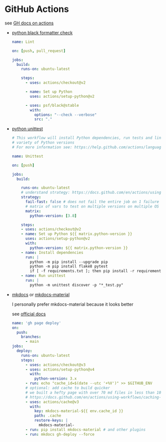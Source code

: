 # GitHub Actions

see [GH docs on actions](https://docs.github.com/en/actions)

- [python black formatter check](https://github.com/Beomus/AIML-Review/actions/workflows/black.yml)

  ```yaml
  name: Lint

  on: [push, pull_request]

  jobs:
    build:
      runs-on: ubuntu-latest

      steps:
        - uses: actions/checkout@v2

        - name: Set up Python
          uses: actions/setup-python@v2

        - uses: psf/black@stable
          with:
            options: "--check --verbose"
            src: "."
  ```

- [python unittest](https://github.com/Beomus/AIML-Review/actions/workflows/unittest.yml)
  
  ```yaml
  # This workflow will install Python dependencies, run tests and lint with a
  # variety of Python versions
  # For more information see: https://help.github.com/actions/language-and-framework-guides/using-python-with-github-actions

  name: Unittest

  on: [push]

  jobs:
    build:

      runs-on: ubuntu-latest
      # understand strategy: https://docs.github.com/en/actions/using-jobs/using-a-matrix-for-your-jobs
      strategy:
        fail-fast: false # does not fail the entire job on 1 failure
        # matrix of vars to test on multiple versions on multiple OS
        matrix:
          python-version: [3.8]

      steps:
      - uses: actions/checkout@v2
      - name: Set up Python ${{ matrix.python-version }}
        uses: actions/setup-python@v2
        with:
          python-version: ${{ matrix.python-version }}
      - name: Install dependencies
        run: |
          python -m pip install --upgrade pip
          python -m pip install flake8 pytest
          if [ -f requirements.txt ]; then pip install -r requirements.txt; fi
      - name: Run unittest
        run: |
          python -m unittest discover -p "*_test.py"
  ```

- [mkdocs](https://www.mkdocs.org/getting-started/) or [mkdocs-material](https://squidfunk.github.io/mkdocs-material/getting-started/)
  
  I personally prefer mkdocs-material because it looks better
  
  see [official docs](https://squidfunk.github.io/mkdocs-material/publishing-your-site/#with-github-actions)

  ```yaml
  name: 'gh page deploy'
  on:
    push:
      branches:
        - main
  jobs:
    deploy:
      runs-on: ubuntu-latest
      steps:
        - uses: actions/checkout@v3
        - uses: actions/setup-python@v4
          with:
            python-version: 3.x
        - run: echo "cache_id=$(date --utc '+%V')" >> $GITHUB_ENV 
        # optional: add cache to build quicker
        # we built a hefty page with over 70 md files in less than 10 sec
        # https://docs.github.com/en/actions/using-workflows/caching-dependencies-to-speed-up-workflows
        - uses: actions/cache@v3
          with:
            key: mkdocs-material-${{ env.cache_id }}
            path: .cache
            restore-keys: |
              mkdocs-material-
        - run: pip install mkdocs-material # and other plugins 
        - run: mkdocs gh-deploy --force
  ```
